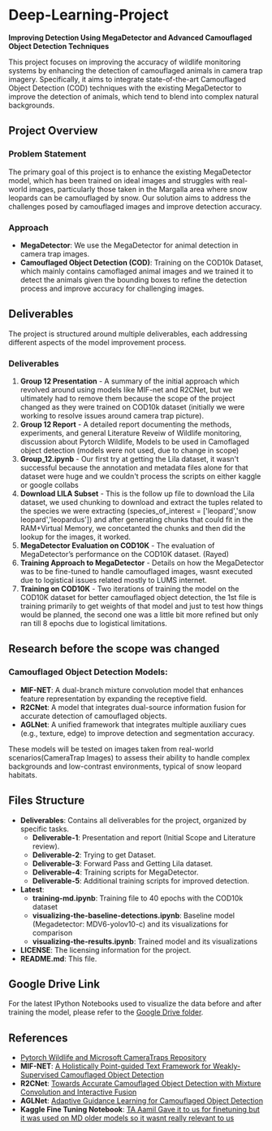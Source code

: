 # Deep-Learning-Project  
**Improving Detection Using MegaDetector and Advanced Camouflaged Object Detection Techniques**  

This project focuses on improving the accuracy of wildlife monitoring systems by enhancing the detection of camouflaged animals in camera trap imagery. Specifically, it aims to integrate state-of-the-art Camouflaged Object Detection (COD) techniques with the existing MegaDetector to improve the detection of animals, which tend to blend into complex natural backgrounds.

## Project Overview
### Problem Statement  
The primary goal of this project is to enhance the existing MegaDetector model, which has been trained on ideal images and struggles with real-world images, particularly those taken in the Margalla area where snow leopards can be camouflaged by snow. Our solution aims to address the challenges posed by camouflaged images and improve detection accuracy.

### Approach  
- **MegaDetector**: We use the MegaDetector for animal detection in camera trap images.
- **Camouflaged Object Detection (COD)**: Training on the COD10k Dataset, which mainly contains camoflaged animal images and we trained it to detect the animals given the bounding boxes to refine the detection process and improve accuracy for challenging images.

## Deliverables  
The project is structured around multiple deliverables, each addressing different aspects of the model improvement process.

### Deliverables
1. **Group 12 Presentation** - A summary of the initial approach which revolved around using models like MIF-net and R2CNet, but we ultimately had to remove them because the scope of the project changed as they were trained on COD10k dataset (initially we were working to resolve issues around camera trap picture).
2. **Group 12 Report** - A detailed report documenting the methods, experiments, and general Literature Reveiw of Wildlife monitoring, discussion about Pytorch Wildlife, Models to be used in Camoflaged object detection (models were not used, due to change in scope)
3. **Group_12.ipynb** - Our first try at getting the Lila dataset, it wasn't successful because the annotation and metadata files alone for that dataset were huge and we couldn't process the scripts on either kaggle or google collabs
4. **Download LILA Subset** - This is the follow up file to download the Lila dataset, we used chunking to download and extract the tuples related to the species we were extracting (species_of_interest = ['leopard','snow leopard','leopardus']) and after generating chunks that could fit in the RAM+Virtual Memory, we concetanted the chunks and then did the lookup for the images, it worked.
5. **MegaDetector Evaluation on COD10K** - The evaluation of MegaDetector’s performance on the COD10K dataset.  (Rayed)
6. **Training Approach to MegaDetector** - Details on how the MegaDetector was to be fine-tuned to handle camouflaged images, wasnt executed due to logistical issues related mostly to LUMS internet.  
7. **Training on COD10K** - Two iterations of training the model on the COD10K dataset for better camouflaged object detection, the 1st file is training primarily to get weights of that model and just to test how things would be planned, the second one was a little bit more refined but only ran till 8 epochs due to logistical limitations.

## Research before the scope was changed
### Camouflaged Object Detection Models:
- **MIF-NET**: A dual-branch mixture convolution model that enhances feature representation by expanding the receptive field.  
- **R2CNet**: A model that integrates dual-source information fusion for accurate detection of camouflaged objects.  
- **AGLNet**: A unified framework that integrates multiple auxiliary cues (e.g., texture, edge) to improve detection and segmentation accuracy.

These models will be tested on images taken from real-world scenarios(CameraTrap Images) to assess their ability to handle complex backgrounds and low-contrast environments, typical of snow leopard habitats.

## Files Structure
- **Deliverables**: Contains all deliverables for the project, organized by specific tasks.
  - **Deliverable-1**: Presentation and report (Initial Scope and Literature review).
  - **Deliverable-2**: Trying to get Dataset.
  - **Deliverable-3**: Forward Pass and Getting Lila dataset.
  - **Deliverable-4**: Training scripts for MegaDetector.
  - **Deliverable-5**: Additional training scripts for improved detection.
- **Latest**:
  - **training-md.ipynb**: Training file to 40 epochs with the COD10k dataset
  - **visualizing-the-baseline-detections.ipynb**: Baseline model (Megadetector: MDV6-yolov10-c) and its visualizations for comparison
  - **visualizing-the-results.ipynb**: Trained model and its visualizations
- **LICENSE**: The licensing information for the project.  
- **README.md**: This file.

## Google Drive Link
For the latest IPython Notebooks used to visualize the data before and after training the model, please refer to the [Google Drive folder](https://drive.google.com/drive/folders/1ecU6qbXc4-otjxU5pCZs2M4cwwH4Ac2n?usp=sharing).

## References
- [Pytorch Wildlife and Microsoft CameraTraps Repository](https://github.com/microsoft/CameraTraps)
- **MIF-NET**: [A Holistically Point-guided Text Framework for Weakly-Supervised Camouflaged Object Detection](https://arxiv.org/pdf/2501.06038)
- **R2CNet**: [Towards Accurate Camouflaged Object Detection with Mixture Convolution and Interactive Fusion](https://arxiv.org/pdf/2101.05687)
- **AGLNet**: [Adaptive Guidance Learning for Camouflaged Object Detection](https://arxiv.org/pdf/2405.02824)
- **Kaggle Fine Tuning Notebook**: [TA Aamil Gave it to us for finetuning but it was used on MD older models so it wasnt really relevant to us](https://www.kaggle.com/code/agentmorris/fine-tuning-megadetector)
